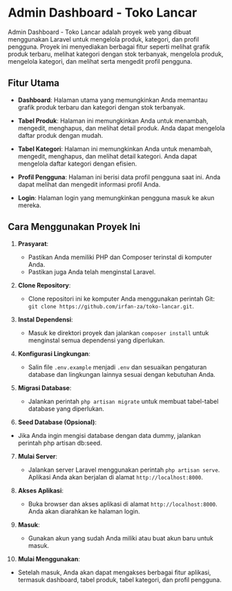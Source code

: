 # Admin Dashboard - Toko Lancar

Admin Dashboard - Toko Lancar adalah proyek web yang dibuat menggunakan Laravel untuk mengelola produk, kategori, dan profil pengguna. Proyek ini menyediakan berbagai fitur seperti melihat grafik produk terbaru, melihat kategori dengan stok terbanyak, mengelola produk, mengelola kategori, dan melihat serta mengedit profil pengguna.

## Fitur Utama

- **Dashboard**: Halaman utama yang memungkinkan Anda memantau grafik produk terbaru dan kategori dengan stok terbanyak.

- **Tabel Produk**: Halaman ini memungkinkan Anda untuk menambah, mengedit, menghapus, dan melihat detail produk. Anda dapat mengelola daftar produk dengan mudah.

- **Tabel Kategori**: Halaman ini memungkinkan Anda untuk menambah, mengedit, menghapus, dan melihat detail kategori. Anda dapat mengelola daftar kategori dengan efisien.

- **Profil Pengguna**: Halaman ini berisi data profil pengguna saat ini. Anda dapat melihat dan mengedit informasi profil Anda.

- **Login**: Halaman login yang memungkinkan pengguna masuk ke akun mereka.

## Cara Menggunakan Proyek Ini

1. **Prasyarat**:
   - Pastikan Anda memiliki PHP dan Composer terinstal di komputer Anda.
   - Pastikan juga Anda telah menginstal Laravel.

2. **Clone Repository**:
   - Clone repositori ini ke komputer Anda menggunakan perintah Git: `git clone https://github.com/irfan-za/toko-lancar.git`.

3. **Instal Dependensi**:
   - Masuk ke direktori proyek dan jalankan `composer install` untuk menginstal semua dependensi yang diperlukan.

4. **Konfigurasi Lingkungan**:
   - Salin file `.env.example` menjadi `.env` dan sesuaikan pengaturan database dan lingkungan lainnya sesuai dengan kebutuhan Anda.

5. **Migrasi Database**:
   - Jalankan perintah `php artisan migrate` untuk membuat tabel-tabel database yang diperlukan.
6. **Seed Database (Opsional)**:
  - Jika Anda ingin mengisi database dengan data dummy, jalankan perintah php artisan db:seed.
7. **Mulai Server**:
   - Jalankan server Laravel menggunakan perintah `php artisan serve`. Aplikasi Anda akan berjalan di alamat `http://localhost:8000`.

8. **Akses Aplikasi**:
   - Buka browser dan akses aplikasi di alamat `http://localhost:8000`. Anda akan diarahkan ke halaman login.

9. **Masuk**:
   - Gunakan akun yang sudah Anda miliki atau buat akun baru untuk masuk.

10. **Mulai Menggunakan**:
   - Setelah masuk, Anda akan dapat mengakses berbagai fitur aplikasi, termasuk dashboard, tabel produk, tabel kategori, dan profil pengguna.
